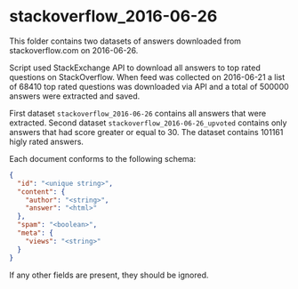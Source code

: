 # stackoverflow_2016-06-26

This folder contains two datasets of answers downloaded from stackoverflow.com on 2016-06-26.

Script used StackExchange API to download all answers to top rated questions on StackOverflow.
When feed was collected on 2016-06-21 a list of 68410 top rated questions was downloaded
via API and a total of 500000 answers were extracted and saved.

First dataset `stackoverflow_2016-06-26` contains all answers that were extracted.
Second dataset `stackoverflow_2016-06-26_upvoted` contains only answers that had score
greater or equal to 30. The dataset contains 101161 higly rated answers.

Each document conforms to the following schema:

```json
{
  "id": "<unique string>",
  "content": {
    "author": "<string>",
    "answer": "<html>"
  },
  "spam": "<boolean>",
  "meta": {
    "views": "<string>"
  }
}
```

If any other fields are present, they should be ignored.

